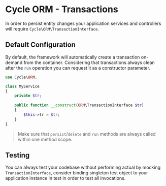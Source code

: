 # Cycle ORM - Transactions
In order to persist entity changes your application services and controllers will require `Cycle\ORM\TransactionInterface`.

## Default Configuration
By default, the framework will automatically create a transaction on-demand from the container. Considering that transactions always clean
after the `run` operation you can request it as a constructor parameter.

```php
use Cycle\ORM;

class MyService
{
    private $tr;
    
    public function __construct(ORM\TransactionInterface $tr)
    {
        $this->tr = $tr;
    }
}
```

> Make sure that `persist`/`delete` and `run` methods are always called within one method scope.

## Testing
You can always test your codebase without performing actual by mocking `TransactionInterface`, consider binding singleton test object
to your application instance in test in order to test all invocations.

